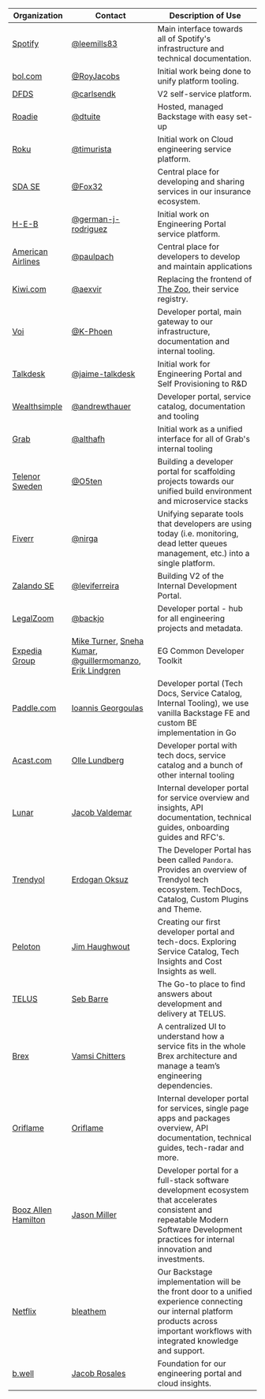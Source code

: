 | Organization                                      | Contact                                                                                                                                                                                             | Description of Use                                                                                                                                                                         |
| ------------------------------------------------- | --------------------------------------------------------------------------------------------------------------------------------------------------------------------------------------------------- | ------------------------------------------------------------------------------------------------------------------------------------------------------------------------------------------ |
| [Spotify](https://www.spotify.com)                | [@leemills83](https://github.com/leemills83)                                                                                                                                                        | Main interface towards all of Spotify's infrastructure and technical documentation.                                                                                                        |
| [bol.com](https://www.bol.com)                    | [@RoyJacobs](https://github.com/RoyJacobs)                                                                                                                                                          | Initial work being done to unify platform tooling.                                                                                                                                         |
| [DFDS](https://www.dfds.com)                      | [@carlsendk](https://github.com/carlsendk)                                                                                                                                                          | V2 self-service platform.                                                                                                                                                                  |
| [Roadie](https://roadie.io)                       | [@dtuite](https://github.com/dtuite)                                                                                                                                                                | Hosted, managed Backstage with easy set-up                                                                                                                                                 |
| [Roku](https://www.roku.com)                      | [@timurista](https://github.com/timurista)                                                                                                                                                          | Initial work on Cloud engineering service platform.                                                                                                                                        |
| [SDA SE](https://sda.se)                          | [@Fox32](https://github.com/Fox32)                                                                                                                                                                  | Central place for developing and sharing services in our insurance ecosystem.                                                                                                              |
| [H-E-B](https://www.heb.com)                      | [@german-j-rodriguez](https://github.com/german-j-rodriguez)                                                                                                                                        | Initial work on Engineering Portal service platform.                                                                                                                                       |
| [American Airlines](https://www.aa.com)           | [@paulpach](https://github.com/paulpach)                                                                                                                                                            | Central place for developers to develop and maintain applications                                                                                                                          |
| [Kiwi.com](https://kiwi.com)                      | [@aexvir](https://github.com/aexvir)                                                                                                                                                                | Replacing the frontend of [The Zoo](https://github.com/kiwicom/the-zoo), their service registry.                                                                                           |
| [Voi](https://www.voiscooters.com/)               | [@K-Phoen](https://github.com/K-Phoen)                                                                                                                                                              | Developer portal, main gateway to our infrastructure, documentation and internal tooling.                                                                                                  |
| [Talkdesk](https://www.talkdesk.com)              | [@jaime-talkdesk](https://github.com/jaime-talkdesk)                                                                                                                                                | Initial work for Engineering Portal and Self Provisioning to R&D                                                                                                                           |
| [Wealthsimple](https://www.wealthsimple.com)      | [@andrewthauer](https://github.com/andrewthauer)                                                                                                                                                    | Developer portal, service catalog, documentation and tooling                                                                                                                               |
| [Grab](https://www.grab.com)                      | [@althafh](https://github.com/althafh)                                                                                                                                                              | Initial work as a unified interface for all of Grab's internal tooling                                                                                                                     |
| [Telenor Sweden](https://www.telenor.se)          | [@O5ten](https://github.com/O5ten)                                                                                                                                                                  | Building a developer portal for scaffolding projects towards our unified build environment and microservice stacks                                                                         |
| [Fiverr](https://www.fiverr.com)                  | [@nirga](https://github.com/nirga)                                                                                                                                                                  | Unifying separate tools that developers are using today (i.e. monitoring, dead letter queues management, etc.) into a single platform.                                                     |
| [Zalando SE](https://www.zalando.de)              | [@leviferreira](https://github.com/leviferreira)                                                                                                                                                    | Building V2 of the Internal Development Portal.                                                                                                                                            |
| [LegalZoom](https://legalzoom.com)                | [@backjo](https://github.com/backjo)                                                                                                                                                                | Developer portal - hub for all engineering projects and metadata.                                                                                                                          |
| [Expedia Group](https://www.expediagroup.com)     | [Mike Turner](mailto:miturner@expediagroup.com), [Sneha Kumar](mailto:snkumar@expediagroup.com), [@guillermomanzo](https://github.com/guillermomanzo), [Erik Lindgren](https://github.com/lindgren) | EG Common Developer Toolkit                                                                                                                                                                |
| [Paddle.com](https://paddle.com)                  | [Ioannis Georgoulas](https://github.com/geototti21)                                                                                                                                                 | Developer portal (Tech Docs, Service Catalog, Internal Tooling), we use vanilla Backstage FE and custom BE implementation in Go                                                            |
| [Acast.com](https://acast.com)                    | [Olle Lundberg](https://github.com/lndbrg)                                                                                                                                                          | Developer portal with tech docs, service catalog and a bunch of other internal tooling                                                                                                     |
| [Lunar](https://lunar.app)                        | [Jacob Valdemar](https://github.com/JacobValdemar)                                                                                                                                                  | Internal developer portal for service overview and insights, API documentation, technical guides, onboarding guides and RFC's.                                                             |
| [Trendyol](https://trendyol.com)                  | [Erdogan Oksuz](https://github.com/erdoganoksuz)                                                                                                                                                    | The Developer Portal has been called `Pandora`. Provides an overview of Trendyol tech ecosystem. TechDocs, Catalog, Custom Plugins and Theme.                                              |
| [Peloton](https://www.onepeloton.com/)            | [Jim Haughwout](https://github.com/JimHaughwout)                                                                                                                                                    | Creating our first developer portal and tech-docs. Exploring Service Catalog, Tech Insights and Cost Insights as well.                                                                     |
| [TELUS](https://telus.com)                        | [Seb Barre](https://github.com/sbarre)                                                                                                                                                              | The Go-to place to find answers about development and delivery at TELUS.                                                                                                                   |
| [Brex](https://www.brex.com/)                     | [Vamsi Chitters](https://github.com/vamsikc)                                                                                                                                                        | A centralized UI to understand how a service fits in the whole Brex architecture and manage a team’s engineering dependencies.                                                             |
| [Oriflame](https://www.oriflame.com/)             | [Oriflame](https://github.com/oriflame)                                                                                                                                                             | Internal developer portal for services, single page apps and packages overview, API documentation, technical guides, tech-radar and more.                                                  |
| [Booz Allen Hamilton](https://www.boozallen.com/) | [Jason Miller](https://github.com/JasonMiller-BAH)                                                                                                                                                  | Developer portal for a full-stack software development ecosystem that accelerates consistent and repeatable Modern Software Development practices for internal innovation and investments. |
| [Netflix](https://www.netflix.com/)               | [bleathem](https://github.com/bleathem)                                                                                                                                                             | Our Backstage implementation will be the front door to a unified experience connecting our internal platform products across important workflows with integrated knowledge and support.    |
| [b.well](https://www.icanbwell.com/)              | [Jacob Rosales](https://github.com/jrosales)                                                                                                                                                        | Foundation for our engineering portal and cloud insights.                                                                                                                                  |

